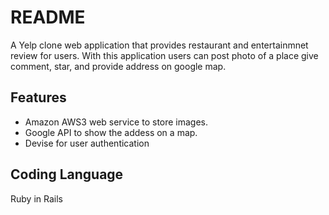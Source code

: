# README

A Yelp clone web application that provides restaurant and entertainmnet review for users. With this application users can post photo of a place give comment, star, and provide address on google map.

## Features
  * Amazon AWS3 web service to store images. 
  * Google API to show the addess on a map.
  * Devise for user authentication
  

## Coding Language

  Ruby in Rails
 